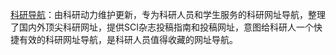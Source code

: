 [科研导航](https://www.howsci.com/navs)：由科研动力维护更新，专为科研人员和学生服务的科研网址导航，整理了国内外顶尖科研网址，提供SCI杂志投稿指南和投稿网址，意图给科研人一个快捷有效的科研网址导航，是科研人员值得收藏的网址导航。

[]()

[]()

[]()

[]()

[]()

[]()

[]()